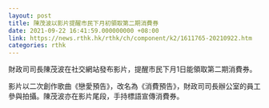 ```yaml
---
layout: post
title: 陳茂波以影片提醒市民下月初領取第二期消費券
date: 2021-09-22 16:41:59.000000000 +08:00
link: https://news.rthk.hk/rthk/ch/component/k2/1611765-20210922.htm
categories: rthk
---
```


財政司司長陳茂波在社交網站發布影片，提醒市民下月1日能領取第二期消費券。

影片以二次創作歌曲《戀愛預告》，改名為《消費預告》，財政司司長辦公室的員工參與拍攝。陳茂波亦在影片尾段，手持標語宣傳消費券。
